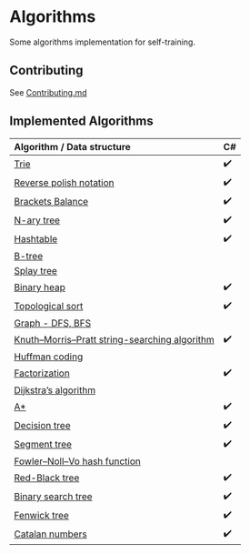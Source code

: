 # Algorithms
Some algorithms implementation for self-training.


## Contributing
See [Contributing.md](https://github.com/Sharpach/Algorithms/blob/master/CONTRIBUTING.md)

## Implemented Algorithms

| Algorithm / Data structure                                                                        | C#                 |
|:------------------------------------------------------------------------------------------------- | ------------------ |
| [Trie](https://github.com/Sharpach/Algorithms/issues/5)                                           | :heavy_check_mark: | 
| [Reverse polish notation](https://github.com/Sharpach/Algorithms/issues/4)                        | :heavy_check_mark: | 
| [Brackets Balance](https://www.hackerrank.com/challenges/balanced-brackets/problem)               | :heavy_check_mark: |
| [N-ary tree](https://github.com/Sharpach/Algorithms/issues/36)                                    | :heavy_check_mark: |
| [Hashtable](https://github.com/Sharpach/Algorithms/issues/32)                                     | :heavy_check_mark: |
| [B-tree](https://github.com/Sharpach/Algorithms/issues/34)                                        | 
| [Splay tree](https://github.com/Sharpach/Algorithms/issues/40)                                    | 
| [Binary heap](https://github.com/Sharpach/Algorithms/issues/7)                                    | :heavy_check_mark: |
| [Topological sort](https://github.com/Sharpach/Algorithms/issues/2)                               | :heavy_check_mark: |
| [Graph - DFS, BFS](https://github.com/Sharpach/Algorithms/issues/10)                              | 
| [Knuth–Morris–Pratt string-searching algorithm](https://github.com/Sharpach/Algorithms/issues/9)  | :heavy_check_mark: |
| [Huffman coding](https://github.com/Sharpach/Algorithms/issues/1)                                 | 
| [Factorization](https://github.com/Sharpach/Algorithms/issues/41)                                 | :heavy_check_mark: |
| [Dijkstra’s algorithm](https://github.com/Sharpach/Algorithms/issues/22)                          | 
| [A*](https://github.com/Sharpach/Algorithms/issues/35)                                            | :heavy_check_mark: |
| [Decision tree](https://github.com/Sharpach/Algorithms/issues/6)                                  | :heavy_check_mark: |
| [Segment tree](https://github.com/Sharpach/Algorithms/issues/23)                                  | :heavy_check_mark: |
| [Fowler–Noll–Vo hash function](https://github.com/Sharpach/Algorithms/issues/37)                  |
| [Red-Black tree](https://github.com/Sharpach/Algorithms/issues/33)                                | :heavy_check_mark: |
| [Binary search tree](https://github.com/Sharpach/Algorithms/issues/3)                             | :heavy_check_mark: |
| [Fenwick tree](https://github.com/Sharpach/Algorithms/pull/49)                                    | :heavy_check_mark: |
| [Catalan numbers](https://github.com/Sharpach/Algorithms/pull/48)                                 | :heavy_check_mark: |

